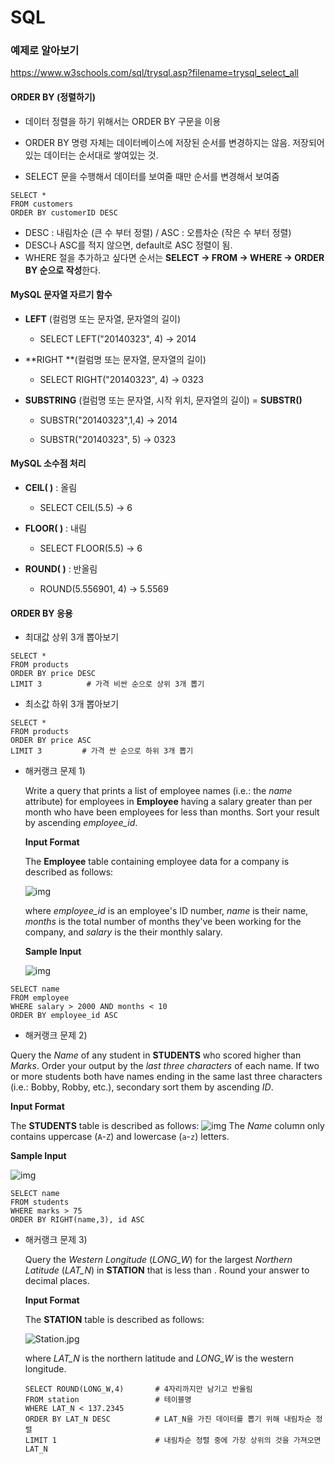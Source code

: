 # SQL



### 예제로 알아보기

https://www.w3schools.com/sql/trysql.asp?filename=trysql_select_all



#### ORDER BY (정렬하기)

* 데이터 정렬을 하기 위해서는 ORDER BY 구문을 이용

* ORDER BY 명령 자체는 데이터베이스에 저장된 순서를 변경하지는 않음. 저장되어 있는 데이터는 순서대로 쌓여있는 것. 

* SELECT 문을 수행해서 데이터를 보여줄 때만 순서를 변경해서 보여줌

  

```
SELECT *
FROM customers
ORDER BY customerID DESC
```

* DESC : 내림차순 (큰 수 부터 정렬) / ASC : 오름차순 (작은 수 부터 정렬)
* DESC나 ASC를 적지 않으면, default로 ASC 정렬이 됨.
* WHERE 절을 추가하고 싶다면 순서는 **SELECT -> FROM -> WHERE -> ORDER BY 순으로 작성**한다.



#### MySQL 문자열 자르기 함수

* **LEFT** (컬럼명 또는 문자열, 문자열의 길이)

  * SELECT LEFT("20140323", 4)  -> 2014

* **RIGHT **(컬럼명 또는 문자열, 문자열의 길이)

  * SELECT RIGHT("20140323", 4) -> 0323

* **SUBSTRING** (컬럼명 또는 문자열, 시작 위치, 문자열의 길이)  = **SUBSTR()**

  * SUBSTR("20140323",1,4) -> 2014

  * SUBSTR("20140323", 5) -> 0323

    

#### MySQL 소수점 처리

* **CEIL( )** : 올림 

  * SELECT CEIL(5.5) -> 6

* **FLOOR( )** : 내림

  * SELECT FLOOR(5.5) -> 6

* **ROUND( )** : 반올림

  * ROUND(5.556901, 4)  -> 5.5569

    

#### ORDER BY 응용

* 최대값 상위 3개 뽑아보기

```
SELECT *
FROM products
ORDER BY price DESC
LIMIT 3          # 가격 비싼 순으로 상위 3개 뽑기
```

* 최소값 하위 3개 뽑아보기

```
SELECT *
FROM products
ORDER BY price ASC
LIMIT 3         # 가격 싼 순으로 하위 3개 뽑기
```



* 해커랭크 문제 1)

  Write a query that prints a list of employee names (i.e.: the *name* attribute) for employees in **Employee** having a salary greater than per month who have been employees for less than months. Sort your result by ascending *employee_id*.

  **Input Format**

  The **Employee** table containing employee data for a company is described as follows:

  ![img](https://s3.amazonaws.com/hr-challenge-images/19629/1458557872-4396838885-ScreenShot2016-03-21at4.27.13PM.png)

  where *employee_id* is an employee's ID number, *name* is their name, *months* is the total number of months they've been working for the company, and *salary* is the their monthly salary.

  **Sample Input**

  ![img](https://s3.amazonaws.com/hr-challenge-images/19630/1458558612-af3da3ceb7-ScreenShot2016-03-21at4.32.59PM.png)

```
SELECT name
FROM employee
WHERE salary > 2000 AND months < 10
ORDER BY employee_id ASC 
```



* 해커랭크 문제 2)

Query the *Name* of any student in **STUDENTS** who scored higher than *Marks*. Order your output by the *last three characters* of each name. If two or more students both have names ending in the same last three characters (i.e.: Bobby, Robby, etc.), secondary sort them by ascending *ID*.

**Input Format**

The **STUDENTS** table is described as follows: ![img](https://s3.amazonaws.com/hr-challenge-images/12896/1443815243-94b941f556-1.png) The *Name* column only contains uppercase (`A`-`Z`) and lowercase (`a`-`z`) letters.

**Sample Input**

![img](https://s3.amazonaws.com/hr-challenge-images/12896/1443815209-cf4b260993-2.png)

```
SELECT name
FROM students
WHERE marks > 75
ORDER BY RIGHT(name,3), id ASC
```



* 해커랭크 문제 3)

  Query the *Western Longitude* (*LONG_W*) for the largest *Northern Latitude* (*LAT_N*) in **STATION** that is less than . Round your answer to decimal places.

  **Input Format**

  The **STATION** table is described as follows:

  ![Station.jpg](https://s3.amazonaws.com/hr-challenge-images/9336/1449345840-5f0a551030-Station.jpg)

  where *LAT_N* is the northern latitude and *LONG_W* is the western longitude.

  ```
  SELECT ROUND(LONG_W,4)       # 4자리까지만 남기고 반올림
  FROM station                 # 테이블명
  WHERE LAT_N < 137.2345
  ORDER BY LAT_N DESC          # LAT_N을 가진 데이터를 뽑기 위해 내림차순 정렬
  LIMIT 1                      # 내림차순 정렬 중에 가장 상위의 것을 가져오면 LAT_N
  ```

  



